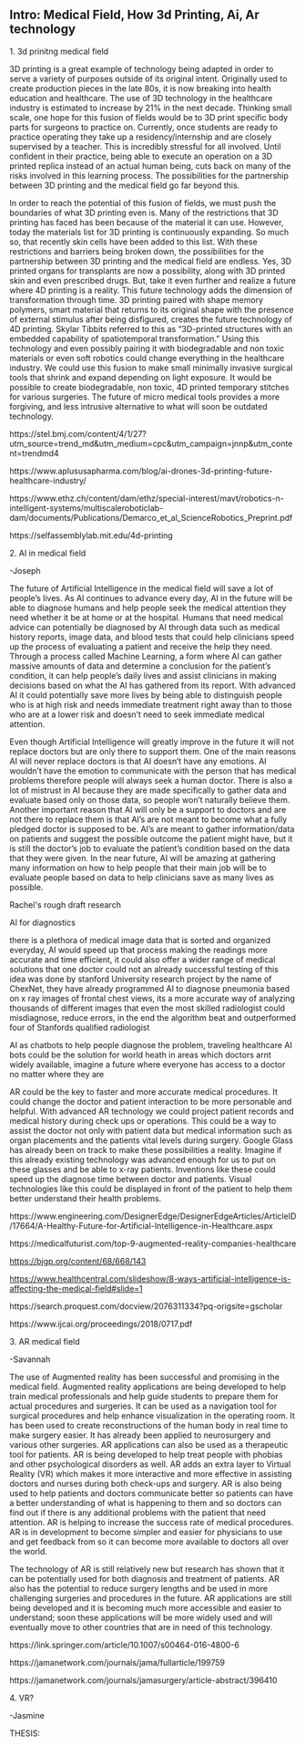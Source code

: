 

<h2>Intro: Medical Field, How 3d Printing, Ai, Ar technology</h2>
<p> 1. 3d prinitng medical field<p>

3D printing is a great example of technology being adapted in order to serve a variety of purposes outside of its original intent. Originally used to create production pieces in the late 80s, it is now breaking into health education and healthcare. The use of 3D technology in the healthcare industry is estimated to increase by 21% in the next decade. Thinking small scale, one hope for this fusion of fields would be to 3D print specific body parts for surgeons to practice on. Currently, once students are ready to practice operating they take up a residency/internship and are closely supervised by a teacher. This is incredibly stressful for all involved. Until confident in their practice, being able to execute an operation on a 3D printed replica instead of an actual human being, cuts back on many of the risks involved in this learning process. The possibilities for the partnership between 3D printing and the medical field go far beyond this. 

In order to reach the potential of this fusion of fields, we must push the boundaries of what 3D printing even is. Many of the restrictions that 3D printing has faced has been because of the material it can use. However, today the materials list for 3D printing is continuously expanding. So much so, that recently skin cells have been added to this list. With these restrictions and barriers being broken down, the possibilities for the partnership between 3D printing and the medical field are endless. Yes, 3D printed organs for transplants are now a possibility, along with 3D printed skin and even prescribed drugs. But, take it even further and realize a future where 4D printing is a reality. This future technology adds the dimension of transformation through time. 3D printing paired with shape memory  polymers, smart material that returns to its original shape with the presence of external stimulus after being disfigured, creates the future technology of 4D printing. Skylar Tibbits referred to this as “3D-printed structures with an embedded capability of spatiotemporal transformation.” Using this technology and even possibly pairing it with biodegradable and non toxic materials or even soft robotics could change everything in the healthcare industry. We could use this fusion to make small minimally invasive surgical tools that shrink and expand depending on light exposure. It would be possible to create biodegradable, non toxic, 4D printed temporary stitches for various surgeries. The future of micro medical tools provides a more forgiving, and less intrusive alternative to what will soon be outdated technology. 
<p>https://stel.bmj.com/content/4/1/27?utm_source=trend_md&utm_medium=cpc&utm_campaign=jnnp&utm_content=trendmd4</p>
<p>https://www.aplususapharma.com/blog/ai-drones-3d-printing-future-healthcare-industry/</p>
<p>https://www.ethz.ch/content/dam/ethz/special-interest/mavt/robotics-n-intelligent-systems/multiscaleroboticlab-dam/documents/Publications/Demarco_et_al_ScienceRobotics_Preprint.pdf</p>
<p>https://selfassemblylab.mit.edu/4d-printing</p>


<p>2. AI in medical field</p>
<p> -Joseph</p>

The future of Artificial Intelligence in the medical field will save a lot of people’s lives. As AI continues to advance every day, AI in the future will be able to diagnose humans and help people seek the medical attention they need whether it be at home or at the hospital. Humans that need medical advice can potentially be diagnosed by AI through data such as medical history reports, image data, and blood tests that could help clinicians speed up the process of evaluating a patient and receive the help they need. Through a process called Machine Learning, a form where AI can gather massive amounts of data and determine a conclusion for the patient’s condition, it can help people’s daily lives and assist clinicians in making decisions based on what the AI has gathered from its report. With advanced AI it could potentially save more lives by being able to distinguish people who is at high risk and needs immediate treatment right away than to those who are at a lower risk and doesn’t need to seek immediate medical attention. 

Even though Artificial Intelligence will greatly improve in the future it will not replace doctors but are only there to support them. One of the main reasons AI will never replace doctors is that AI doesn’t have any emotions. AI wouldn’t have the emotion to communicate with the person that has medical problems therefore people will always seek a human doctor. There is also a lot of mistrust in AI because they are made specifically to gather data and evaluate based only on those data, so people won’t naturally believe them. Another important reason that AI will only be a support to doctors and are not there to replace them is that AI’s are not meant to become what a fully pledged doctor is supposed to be. AI’s are meant to gather information/data on patients and suggest the possible outcome the patient might have, but it is still the doctor’s job to evaluate the patient’s condition based on the data that they were given. In the near future, AI will be amazing at gathering many information on how to help people that their main job will be to evaluate people based on data to help clinicians save as many lives as possible. 

<p>Rachel's rough draft research</p>
<p>AI for diagnostics</p>
<p>there is a plethora of medical image data that is sorted and organized everyday, AI would speed up that process making the readings more accurate and time efficient, it could also offer a wider range of medical solutions that one doctor could not
an already successful testing of this idea was done by stanford University research project by the name of ChexNet, they have already programmed AI to diagnose pneumonia based on x ray images of frontal chest views, its a more accurate way of analyzing thousands of different images that even the most skilled radiologist could misdiagnose, reduce errors, in the end the algorithm beat and outperformed four of Stanfords qualified radiologist</p>
<p>AI as chatbots to help people diagnose the problem, traveling healthcare AI bots could be the solution for world heath in areas which doctors arnt widely available, imagine a future where everyone has access to a doctor no matter where they are</p>
<p>AR could be the key to faster and more accurate medical procedures. It could change the doctor and patient interaction to be more personable and helpful. With advanced AR technology we could project patient records and medical history during check ups or operations. This could be a way to assist the doctor not only with patient data but medical information such as organ placements and the patients vital levels during surgery. Google Glass has already been on track to make these possibilities a reality. Imagine if this already existing technology was advanced enough for us to put on these glasses and be able to x-ray patients. Inventions like these could speed up the diagnose time between doctor and patients. Visual technologies like this could be displayed in front of the patient to help them better understand their health problems.</p>

<p>https://www.engineering.com/DesignerEdge/DesignerEdgeArticles/ArticleID/17664/A-Healthy-Future-for-Artificial-Intelligence-in-Healthcare.aspx</p>
<p>https://medicalfuturist.com/top-9-augmented-reality-companies-healthcare</p>


https://bjgp.org/content/68/668/143

https://www.healthcentral.com/slideshow/8-ways-artificial-intelligence-is-affecting-the-medical-field#slide=1

<p>https://search.proquest.com/docview/2076311334?pq-origsite=gscholar</p>
<p>https://www.ijcai.org/proceedings/2018/0717.pdf</p>
<p>3. AR medical field</p>
<p> -Savannah</p> 
<p>The use of Augmented reality has been successful and promising in the medical field. Augmented reality applications are being developed to help train medical professionals and help guide students to prepare them for actual procedures and surgeries. It can be used as a navigation tool for surgical procedures and help enhance visualization in the operating room. It has been used to create reconstructions of the human body in real time to make surgery easier. It has already been applied to neurosurgery and various other surgeries. AR applications can also be used as a therapeutic tool for patients. AR is being developed to help treat people with phobias and other psychological disorders as well. AR adds an extra layer to Virtual Reality (VR) which makes it more interactive and more effective in assisting doctors and nurses during both check-ups and surgery. AR is also being used to help patients and doctors communicate better so patients can have a better understanding of what is happening to them and so doctors can find out if there is any additional problems with the patient that need attention. AR is helping to increase the success rate of medical procedures. AR is in development to become simpler and easier for physicians to use and get feedback from so it can become more available to doctors all over the world. </p>
<p>The technology of AR is still relatively new but research has shown that it can be potentially used for both diagnosis and treatment of patients. AR also has the potential to reduce surgery lengths and be used in more challenging surgeries and procedures in the future. AR applications are still being developed and it is becoming much more accessible and easier to understand; soon these applications will be more widely used and will eventually move to other countries that are in need of this technology. </p>

<p> https://link.springer.com/article/10.1007/s00464-016-4800-6 </p>
<p> https://jamanetwork.com/journals/jama/fullarticle/199759 </p> 
<p>https://jamanetwork.com/journals/jamasurgery/article-abstract/396410 </p>
<p>4. VR? </p> 
<p> -Jasmine</p>
<p>THESIS: 
